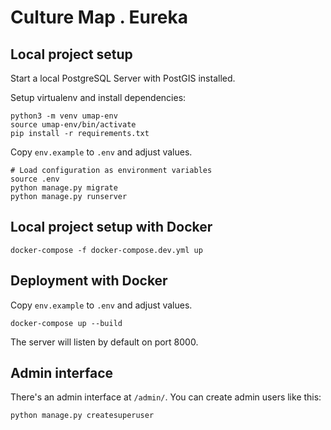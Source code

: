 # Culture Map . Eureka

## Local project setup

Start a local PostgreSQL Server with PostGIS installed.

Setup virtualenv and install dependencies:

```
python3 -m venv umap-env
source umap-env/bin/activate
pip install -r requirements.txt
```

Copy `env.example` to `.env` and adjust values.

```
# Load configuration as environment variables
source .env
python manage.py migrate
python manage.py runserver
```

## Local project setup with Docker

```
docker-compose -f docker-compose.dev.yml up
```

## Deployment with Docker

Copy `env.example` to `.env` and adjust values.

```
docker-compose up --build
```

The server will listen by default on port 8000.


## Admin interface

There's an admin interface at `/admin/`. You can create admin users like this:

```
python manage.py createsuperuser
```

